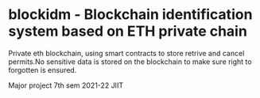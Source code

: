 # blockidm - Blockchain identification system based on ETH private chain
Private eth blockchain, using smart contracts to store retrive and cancel permits.No sensitive data is stored on the blockchain to make sure right to forgotten is ensured.

Major project 7th sem 2021-22 JIIT

